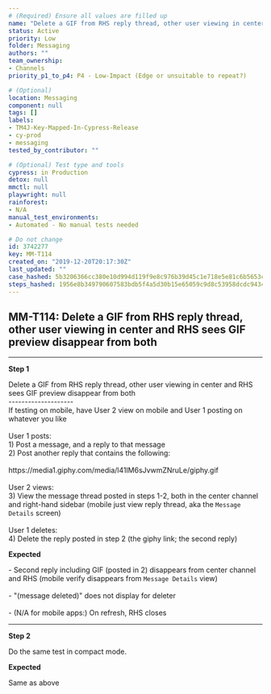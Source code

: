 ```yaml
---
# (Required) Ensure all values are filled up
name: "Delete a GIF from RHS reply thread, other user viewing in center and RHS sees GIF preview disappear from both"
status: Active
priority: Low
folder: Messaging
authors: ""
team_ownership: 
- Channels
priority_p1_to_p4: P4 - Low-Impact (Edge or unsuitable to repeat?)

# (Optional)
location: Messaging
component: null
tags: []
labels: 
- TM4J-Key-Mapped-In-Cypress-Release
- cy-prod
- messaging
tested_by_contributor: ""

# (Optional) Test type and tools
cypress: in Production
detox: null
mmctl: null
playwright: null
rainforest: 
- N/A
manual_test_environments: 
- Automated - No manual tests needed

# Do not change
id: 3742277
key: MM-T114
created_on: "2019-12-20T20:17:30Z"
last_updated: ""
case_hashed: 5b3206366cc380e10d994d119f9e8c976b39d45c1e718e5e81c6b5653cb1a74ae3a311a0e6e78d85467afcc79290cb0a
steps_hashed: 1956e8b349790607583bdb5f4a5d30b15e65059c9d8c53958dcdc9434c40c3341db36286b7e9dcc8668d7c24ce8cd5ae
---
```


<!-- (Auto-generated) Based on frontmatter's "key" and "name" -->

## MM-T114: Delete a GIF from RHS reply thread, other user viewing in center and RHS sees GIF preview disappear from both

---

**Step 1**

Delete a GIF from RHS reply thread, other user viewing in center and RHS sees GIF preview disappear from both\
\--------------------\
If testing on mobile, have User 2 view on mobile and User 1 posting on whatever you like\
\
User 1 posts:\
1\) Post a message, and a reply to that message\
2\) Post another reply that contains the following:\
\
https\://media1.giphy.com/media/l41lM6sJvwmZNruLe/giphy.gif\
\
User 2 views:\
3\) View the message thread posted in steps 1-2, both in the center channel and right-hand sidebar (mobile just view reply thread, aka the `Message Details` screen)\
\
User 1 deletes:\
4\) Delete the reply posted in step 2 (the giphy link; the second reply)

**Expected**

\- Second reply including GIF (posted in 2) disappears from center channel and RHS (mobile verify disappears from `Message Details` view)\
\
\- "(message deleted)" does not display for deleter\
\
\- (N/A for mobile apps:) On refresh, RHS closes

---

**Step 2**

Do the same test in compact mode.

**Expected**

Same as above

